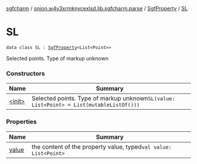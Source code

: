 [sgfcharm](../../../index.md) / [onion.w4v3xrmknycexlsd.lib.sgfcharm.parse](../../index.md) / [SgfProperty](../index.md) / [SL](./index.md)

# SL

`data class SL : `[`SgfProperty`](../index.md)`<List<Point>>`

Selected points. Type of markup unknown

### Constructors

| Name | Summary |
|---|---|
| [&lt;init&gt;](-init-.md) | Selected points. Type of markup unknown`SL(value: List<Point> = List(mutableListOf()))` |

### Properties

| Name | Summary |
|---|---|
| [value](value.md) | the content of the property value, typed`val value: List<Point>` |
